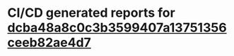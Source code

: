 # CI/CD generated reports for [dcba48a8c0c3b3599407a13751356ceeb82ae4d7](https://github.com/hydephp/develop/commit/dcba48a8c0c3b3599407a13751356ceeb82ae4d7)

